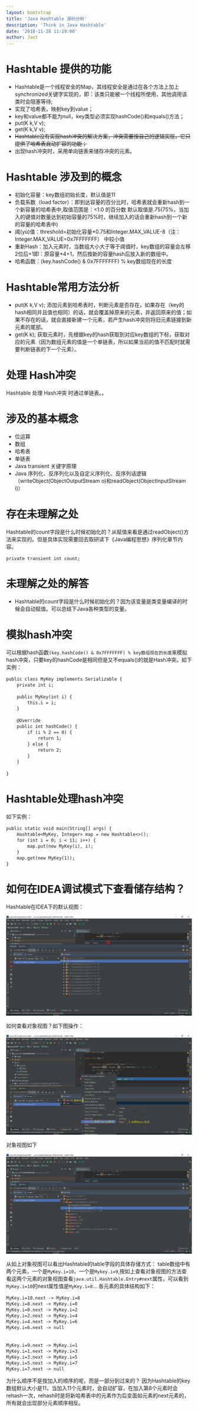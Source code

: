 ```yaml
---
layout: bootstrap
title: 'Java Hashtable 源码分析'
description: 'Think in Java Hashtable'
date: '2018-11-28 11:19:00'
author: Jast
---
```

# Hashtable 提供的功能
- Hashtable是一个线程安全的Map，其线程安全是通过在各个方法上加上synchronized关键字实现的，即：该类只能被一个线程所使用，其他调用该类时会阻塞等待;
- 实现了哈希表，映射key到value；
- key和value都不能为null，key类型必须实现hashCode()和equals()方法；
- put(K k,V v); 
- get(K k,V v);
- ~~Hashtable没有实现hash冲突的解决方案，冲突需要按自己的逻辑实现，它只提供了哈希表自动扩容的功能；~~
- 出现hash冲突时，采用单向链表来储存冲突的元素。

# Hashtable 涉及到的概念
- 初始化容量：key数组初始长度，默认值是11
- 负载系数（load factor）：即到达容量的百分比时，哈希表就会重新hash到一个新容量的哈希表中,取值范围是：<1.0 的百分数 默认取值是.75(75%，当加入的键值对数量达到初始容量的75%时，继续加入的话会重新hash到一个新的容量的哈希表中)
- 阈(yù)值：threshold=初始化容量*0.75和Integer.MAX_VALUE-8（注：Integer.MAX_VALUE=0x7FFFFFFF）
	中较小值
- 重新Hash：加入元素时，当数组大小大于等于阈值时，key数组的容量会左移2位后+1即：原容量*4+1，然后按新的容量hash后放入新的数组中。
- 哈希函数：(key.hashCode() & 0x7FFFFFFF) % key数组现在的长度

# Hashtable常用方法分析
- put(K k,V v);
	添加元素到哈希表时，判断元素是否存在，如果存在（key的hash相同并且值也相同）的话，就会覆盖掉原来的元素，并返回原来的值；如果不存在的话，就会直接新建一个元素，若产生hash冲突则将旧元素链接到新元素的尾部。
- get(K k);
	获取元素时，先根据key的hash获取到对应key数组的下标，获取对应的元素（因为数组元素的值是一个单链表，所以如果当前的值不匹配时就需要判断链表的下一个元素）。

# 处理 Hash冲突
Hashtable 处理 Hash冲突 时通过单链表。。

# 涉及的基本概念
- 位运算
- 数组
- 哈希表
- 单链表
- Java transient 关键字原理
- Java 序列化、反序列化以及自定义序列化、反序列话逻辑（writeObject(ObjectOutputStream o)和readObject(ObjectInputStream i)）

# 存在未理解之处
Hashtable的count字段是什么时候初始化的？从赋值来看是通过readObject()方法来实现的。但是具体实现需要回去取研读下《Java编程思想》序列化章节内容。

	private transient int count;

# 未理解之处的解答
- Hashtable的count字段是什么时候初始化的？因为该变量是类变量编译的时候会自动赋值。可以总结下Java各种类型的变量。

# 模拟hash冲突
可以根据hash函数`(key.hashCode() & 0x7FFFFFFF) % key数组现在的长度`来模拟hash冲突，只要key的hashCode是相同但是又不equals()的就是Hash冲突。如下实例：

	public class MyKey implements Serializable {
	    private int i;

	    public MyKey(int i) {
	        this.i = i;
	    }

	    @Override
	    public int hashCode() {
	        if (i % 2 == 0) {
	            return 1;
	        } else {
	            return 2;
	        }
	    }

	}

# Hashtable处理hash冲突
如下实例：

	public static void main(String[] args) {
        Hashtable<MyKey, Integer> map = new Hashtable<>();
        for (int i = 0; i < 11; i++) {
            map.put(new MyKey(i), i);
        }
        map.get(new MyKey(1));
    }

# 如何在IDEA调试模式下查看储存结构？
Hashtable在IDEA下的默认视图：

![Java-Hashtable-data-structure-default-view](https://raw.githubusercontent.com/jast90/jast90.github.io/master/img/Java-Hashtable-data-structure-default-view.png)

如何查看对象视图？如下图操作：

![Java-Hashtable-data-structure](https://raw.githubusercontent.com/jast90/jast90.github.io/master//img/Java-Hashtable-data-structure.png)

对象视图如下

![Java-Hashtable-data-structure-object-view](https://raw.githubusercontent.com/jast90/jast90.github.io/master//img/Java-Hashtable-data-structure-object-view.png)

从如上对象视图可以看出Hashtable的table字段的具体存储方式：
table数组中有两个元素，一个是`MyKey.i=10`，一个是`Mykey.i=9`,按如上查看对象视图的方法查看这两个元素的对象视图查看`java.util.Hashtable.Entry#next`属性，可以看到`MyKey.i=10`的next属性值是`MyKey.i=8`...
各元素的具体结构如下：

	MyKey.i=10.next -> MyKey.i=8
	MyKey.i=8.next -> MyKey.i=0
	MyKey.i=0.next -> MyKey.i=2
	MyKey.i=2.next -> MyKey.i=4
	MyKey.i=4.next -> MyKey.i=6
	MyKey.i=6.next -> null


	MyKey.i=9.next -> MyKey.i=1
	MyKey.i=1.next -> MyKey.i=3
	MyKey.i=3.next -> MyKey.i=5
	MyKey.i=5.next -> MyKey.i=7
	MyKey.i=7.next -> null

为什么顺序不是按加入的顺序的呢，而是一部分到过来的？
因为Hashtable的key数组默认大小是11，当加入11个元素时，会自动扩容，在加入第8个元素时会rehash一次，rehash时是将新哈希表中的元素作为后变面如元素的next元素的，所有就会出现部分元素顺序相反。
